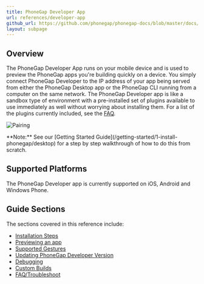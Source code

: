 ```yaml
---
title: PhoneGap Developer App
url: references/developer-app
github_url: https://github.com/phonegap/phonegap-docs/blob/master/docs/3-references/developer-app/0-index.html.md
layout: subpage
---
```


## Overview

The PhoneGap Developer App runs on your mobile device and is used to preview the PhoneGap apps you're building quickly on a device. You simply connect PhoneGap Developer to the IP address of your app being served from either the PhoneGap Desktop app or the PhoneGap CLI running from a computer on the same network. The PhoneGap Developer app is like a sandbox type of environment with a pre-installed set of plugins available to use immediately as well without worrying about installing them. For a list of the plugins currently included, see the [FAQ](/references/developer-app/troubleshoot-faq).

 ![Pairing](/images/phonegap-developer-app-pairing.png)

<div class="alert--info">**Note:** See our [Getting Started Guide](/getting-started/1-install-phonegap/desktop) for a step by step walkthrough of how to do this from scratch.</div>

## Supported Platforms

The PhoneGap Developer app is currently supported on iOS, Android and Windows Phone.

## Guide Sections

The sections covered in this reference include:

- [Installation Steps](/references/developer-app/install/ios)
- [Previewing an app](/references/developer-app/previewing-app)
- [Supported Gestures](/references/developer-app/gestures)
- [Updating PhoneGap Developer Version](/references/developer-app/update-version)
- [Debugging](/references/developer-app/debugging)
- [Custom Builds](/references/developer-app/custom-build/ios)
- [FAQ/Troubleshoot](/references/developer-app/troubleshoot-faq)
